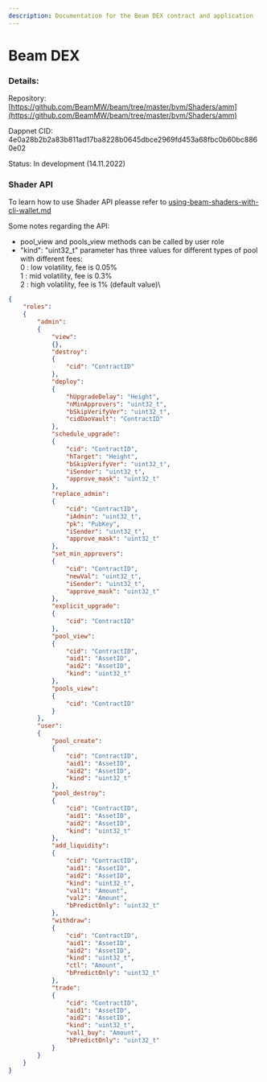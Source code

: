 ```yaml
---
description: Documentation for the Beam DEX contract and application
---
```


# Beam DEX

### Details:



Repository: [https://github.com/BeamMW/beam/tree/master/bvm/Shaders/amm](https://github.com/BeamMW/beam/tree/master/bvm/Shaders/amm)

Dappnet CID: 4e0a28b2b2a83b811ad17ba8228b0645dbce2969fd453a68fbc0b60bc8860e02



Status: In development (14.11.2022)

### Shader API



To learn how to use Shader API pleasse refer to [using-beam-shaders-with-cli-wallet.md](using-beam-shaders-with-cli-wallet.md "mention")



Some notes regarding the API:



* pool\_view and pools\_view methods can be called by user role
* "kind": "uint32\_t" parameter has three values for different types of pool with different fees:\
  &#x20;    0 : low volatility, fee is 0.05%\
  &#x20;    1 :  mid volatility, fee is 0.3%\
  &#x20;    2 : high volatility, fee is 1% (default value)\




```json
{
    "roles":
    {
        "admin":
        {
            "view":
            {},
            "destroy":
            {
                "cid": "ContractID"
            },
            "deploy":
            {
                "hUpgradeDelay": "Height",
                "nMinApprovers": "uint32_t",
                "bSkipVerifyVer": "uint32_t",
                "cidDaoVault": "ContractID"
            },
            "schedule_upgrade":
            {
                "cid": "ContractID",
                "hTarget": "Height",
                "bSkipVerifyVer": "uint32_t",
                "iSender": "uint32_t",
                "approve_mask": "uint32_t"
            },
            "replace_admin":
            {
                "cid": "ContractID",
                "iAdmin": "uint32_t",
                "pk": "PubKey",
                "iSender": "uint32_t",
                "approve_mask": "uint32_t"
            },
            "set_min_approvers":
            {
                "cid": "ContractID",
                "newVal": "uint32_t",
                "iSender": "uint32_t",
                "approve_mask": "uint32_t"
            },
            "explicit_upgrade":
            {
                "cid": "ContractID"
            },
            "pool_view":
            {
                "cid": "ContractID",
                "aid1": "AssetID",
                "aid2": "AssetID",
                "kind": "uint32_t"
            },
            "pools_view":
            {
                "cid": "ContractID"
            }
        },
        "user":
        {
            "pool_create":
            {
                "cid": "ContractID",
                "aid1": "AssetID",
                "aid2": "AssetID",
                "kind": "uint32_t"
            },
            "pool_destroy":
            {
                "cid": "ContractID",
                "aid1": "AssetID",
                "aid2": "AssetID",
                "kind": "uint32_t"
            },
            "add_liquidity":
            {
                "cid": "ContractID",
                "aid1": "AssetID",
                "aid2": "AssetID",
                "kind": "uint32_t",
                "val1": "Amount",
                "val2": "Amount",
                "bPredictOnly": "uint32_t"
            },
            "withdraw":
            {
                "cid": "ContractID",
                "aid1": "AssetID",
                "aid2": "AssetID",
                "kind": "uint32_t",
                "ctl": "Amount",
                "bPredictOnly": "uint32_t"
            },
            "trade":
            {
                "cid": "ContractID",
                "aid1": "AssetID",
                "aid2": "AssetID",
                "kind": "uint32_t",
                "val1_buy": "Amount",
                "bPredictOnly": "uint32_t"
            }
        }
    }
}
```

